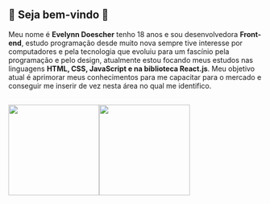 ## 🌸 Seja bem-vindo 🌸
  Meu nome é **Evelynn Doescher** tenho 18 anos e sou desenvolvedora **Front-end**, estudo programação desde muito nova sempre tive interesse por computadores e pela tecnologia que evoluiu para um fascínio pela programação e pelo design, atualmente estou focando meus estudos nas linguagens **HTML, CSS, JavaScript e na biblioteca React.js**. Meu objetivo atual é aprimorar meus conhecimentos para me capacitar para o mercado e conseguir me inserir de vez nesta área no qual me identifico.

 ##

<div>
  <a href="https://github.com/EveDoescher">
  <img style="float:left" height="180em" src="https://github-readme-stats.vercel.app/api?username=EveDoescher&show_icons=true&bg_color=00000000&title_color=F0F0F0&text_color=F5BFEA&icon_color=F5BFEA&locale=pt-BR&hide_border=true&include_all_commits=true&count_private=true"/>
  <img style="float:left" height="180em" src="https://github-readme-stats.vercel.app/api/top-langs/?username=EveDoescher&layout=compact&langs_count=7&bg_color=00000000&title_color=F0F0F0&text_color=F5BFEA&icon_color=F5BFEA&locale=pt-BR&hide_border=true"/>
</div>
  
  ##
  
<!-- <div> 
<div style="float:left">
    <h3 style="color:#F5BFEA">Linguagens estudadas</h3>
      <img alt="HTML" height="30" width="40" src="https://raw.githubusercontent.com/devicons/devicon/master/icons/html5/html5-original.svg">
      <img alt="CSS" height="30" width="40" src="https://raw.githubusercontent.com/devicons/devicon/master/icons/css3/css3-original.svg">
      <img alt="Js" height="30" width="40" src="https://raw.githubusercontent.com/devicons/devicon/master/icons/javascript/javascript-plain.svg">
</div>

  <div style="float:left">
  <h3>Linguagens de interesse</h3>
      <img alt="PHP" height="30" width="40" src="https://cdn.jsdelivr.net/gh/devicons/devicon/icons/php/php-plain.svg" />
      <img alt="React" height="30" width="40" src="https://raw.githubusercontent.com/devicons/devicon/master/icons/react/react-original.svg">
      <img alt="Jquery" height="30" width="40" src="https://cdn.jsdelivr.net/gh/devicons/devicon/icons/jquery/jquery-plain-wordmark.svg" />        
</div>
</div>!--> 
